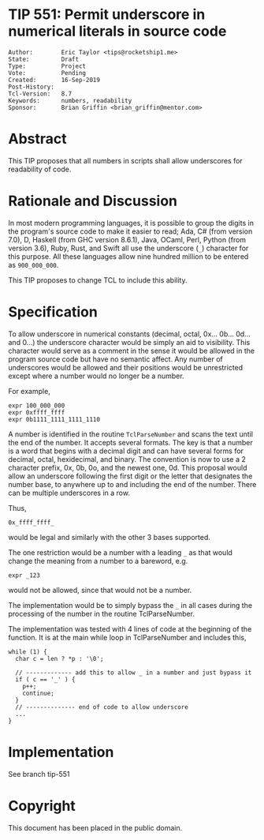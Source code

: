 # TIP 551: Permit underscore in numerical literals in source code
    Author:        Eric Taylor <tips@rocketship1.me>
    State:         Draft
    Type:          Project
    Vote:          Pending
    Created:       16-Sep-2019
    Post-History:
    Tcl-Version:   8.7
    Keywords:      numbers, readability
    Sponsor:       Brian Griffin <brian_griffin@mentor.com>
    
# Abstract

This TIP proposes that all numbers in scripts shall allow underscores
for readability of code.

# Rationale and Discussion

In most modern programming languages, it is possible to group the
digits in the program's source code to make it easier to read; Ada, C#
(from version 7.0), D, Haskell (from GHC version 8.6.1), Java, OCaml,
Perl, Python (from version 3.6), Ruby, Rust, and Swift all use the
underscore (`_`) character for this purpose. All these languages allow
nine hundred million to be entered as `900_000_000`.

This TIP proposes to change TCL to include this ability.

# Specification

To allow underscore in numerical constants (decimal, octal, 0x... 0b...
0d... and 0...) the underscore character would be simply an aid to
visibility. This character would serve as a comment in the sense it
would be allowed in the program source code but have no semantic
affect. Any number of underscores would be allowed and their positions
would be unrestricted except where a number would no longer be a
number.

For example,

    expr 100_000_000
    expr 0xffff_ffff
    expr 0b1111_1111_1111_1110

A number is identified in the routine `TclParseNumber` and scans the
text until the end of the number. It accepts several formats. The key
is that a number is a word that begins with a decimal digit and can
have several forms for decimal, octal, hexidecimal, and binary. The
convention is now to use a 2 character prefix, 0x, 0b, 0o, and the
newest one, 0d. This proposal would allow an underscore following the
first digit or the letter that designates the number base, to anywhere
up to and including the end of the number. There can be multiple
underscores in a row.

Thus,

    0x_ffff_ffff_

would be legal and similarly with the other 3 bases supported.

The one restriction would be a number with a leading `_` as that would
change the meaning from a number to a bareword, e.g.

    expr _123

would not be allowed, since that would not be a number.

The implementation would be to simply bypass the `_` in all cases during
the processing of the number in the routine TclParseNumber.

The implementation was tested with 4 lines of code at the beginning of
the function. It is at the main while loop in TclParseNumber and
includes this,


    while (1) {
      char c = len ? *p : '\0';
    
      // ------------- add this to allow _ in a number and just bypass it
      if ( c == '_' ) {
        p++;
        continue;
      }
      // -------------- end of code to allow underscore
      ...
    }

# Implementation

See branch tip-551

# Copyright

This document has been placed in the public domain.
